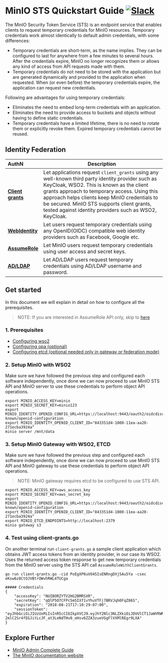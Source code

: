 # MinIO STS Quickstart Guide [![Slack](https://slack.min.io/slack?type=svg)](https://slack.min.io)
The MinIO Security Token Service (STS) is an endpoint service that enables clients to request temporary credentials for MinIO resources. Temporary credentials work almost identically to default admin credentials, with some differences:

- Temporary credentials are short-term, as the name implies. They can be configured to last for anywhere from a few minutes to several hours. After the credentials expire, MinIO no longer recognizes them or allows any kind of access from API requests made with them.
- Temporary credentials do not need to be stored with the application but are generated dynamically and provided to the application when requested. When (or even before) the temporary credentials expire, the application can request new credentials.

Following are advantages for using temporary credentials:

- Eliminates the need to embed long-term credentials with an application.
- Eliminates the need to provide access to buckets and objects without having to define static credentials.
- Temporary credentials have a limited lifetime, there is no need to rotate them or explicitly revoke them. Expired temporary credentials cannot be reused.

## Identity Federation
|AuthN | Description |
| :---------------------- | ------------------------------------------ |
| [**Client grants**](https://github.com/minio/minio/blob/master/docs/sts/client-grants.md) | Let applications request `client_grants` using any well-known third party identity provider such as KeyCloak, WSO2. This is known as the client grants approach to temporary access. Using this approach helps clients keep MinIO credentials to be secured. MinIO STS supports client grants, tested against identity providers such as WSO2, KeyCloak. |
| [**WebIdentity**](https://github.com/minio/minio/blob/master/docs/sts/web-identity.md) | Let users request temporary credentials using any OpenID(OIDC) compatible web identity providers such as Facebook, Google etc. |
| [**AssumeRole**](https://github.com/minio/minio/blob/master/docs/sts/assume-role.md) | Let MinIO users request temporary credentials using user access and secret keys. |
| [**AD/LDAP**](https://github.com/minio/minio/blob/master/docs/sts/ldap.md) | Let AD/LDAP users request temporary credentials using AD/LDAP username and password. |

## Get started
In this document we will explain in detail on how to configure all the prerequisites.

> NOTE: If you are interested in AssumeRole API only, skip to [here](https://github.com/minio/minio/blob/master/docs/sts/assume-role.md)

### 1. Prerequisites
- [Configuring wso2](https://github.com/minio/minio/blob/master/docs/sts/wso2.md)
- [Configuring opa (optional)](https://github.com/minio/minio/blob/master/docs/sts/opa.md)
- [Configuring etcd (optional needed only in gateway or federation mode)](https://github.com/minio/minio/blob/master/docs/sts/etcd.md)

### 2. Setup MinIO with WSO2
Make sure we have followed the previous step and configured each software independently, once done we can now proceed to use MinIO STS API and MinIO server to use these credentials to perform object API operations.

```
export MINIO_ACCESS_KEY=minio
export MINIO_SECRET_KEY=minio123
export MINIO_IDENTITY_OPENID_CONFIG_URL=https://localhost:9443/oauth2/oidcdiscovery/.well-known/openid-configuration
export MINIO_IDENTITY_OPENID_CLIENT_ID="843351d4-1080-11ea-aa20-271ecba3924a"
minio server /mnt/data
```

### 3. Setup MinIO Gateway with WSO2, ETCD
Make sure we have followed the previous step and configured each software independently, once done we can now proceed to use MinIO STS API and MinIO gateway to use these credentials to perform object API operations.

> NOTE: MinIO gateway requires etcd to be configured to use STS API.

```
export MINIO_ACCESS_KEY=aws_access_key
export MINIO_SECRET_KEY=aws_secret_key
export MINIO_IDENTITY_OPENID_CONFIG_URL=https://localhost:9443/oauth2/oidcdiscovery/.well-known/openid-configuration
export MINIO_IDENTITY_OPENID_CLIENT_ID="843351d4-1080-11ea-aa20-271ecba3924a"
export MINIO_ETCD_ENDPOINTS=http://localhost:2379
minio gateway s3
```

### 4. Test using client-grants.go
On another terminal run `client-grants.go` a sample client application which obtains JWT access tokens from an identity provider, in our case its WSO2. Uses the returned access token response to get new temporary credentials from the MinIO server using the STS API call `AssumeRoleWithClientGrants`.

```
go run client-grants.go -cid PoEgXP6uVO45IsENRngDXj5Au5Ya -csec eKsw6z8CtOJVBtrOWvhRWL4TUCga

##### Credentials
{
	"accessKey": "NUIBORZYTV2HG2BMRSXR",
	"secretKey": "qQlP5O7CFPc5m5IXf1vYhuVTFj7BRVJqh0FqZ86S",
	"expiration": "2018-08-21T17:10:29-07:00",
	"sessionToken": "eyJhbGciOiJIUzUxMiIsInR5cCI6IkpXVCJ9.eyJhY2Nlc3NLZXkiOiJOVUlCT1JaWVRWMkhHMkJNUlNYUiIsImF1ZCI6IlBvRWdYUDZ1Vk80NUlzRU5SbmdEWGo1QXU1WWEiLCJhenAiOiJQb0VnWFA2dVZPNDVJc0VOUm5nRFhqNUF1NVlhIiwiZXhwIjoxNTM0ODk2NjI5LCJpYXQiOjE1MzQ4OTMwMjksImlzcyI6Imh0dHBzOi8vbG9jYWxob3N0Ojk0NDMvb2F1dGgyL3Rva2VuIiwianRpIjoiNjY2OTZjZTctN2U1Ny00ZjU5LWI0MWQtM2E1YTMzZGZiNjA4In0.eJONnVaSVHypiXKEARSMnSKgr-2mlC2Sr4fEGJitLcJF_at3LeNdTHv0_oHsv6ZZA3zueVGgFlVXMlREgr9LXA"
}
```

## Explore Further
- [MinIO Admin Complete Guide](https://docs.min.io/docs/minio-admin-complete-guide.html)
- [The MinIO documentation website](https://docs.min.io)
